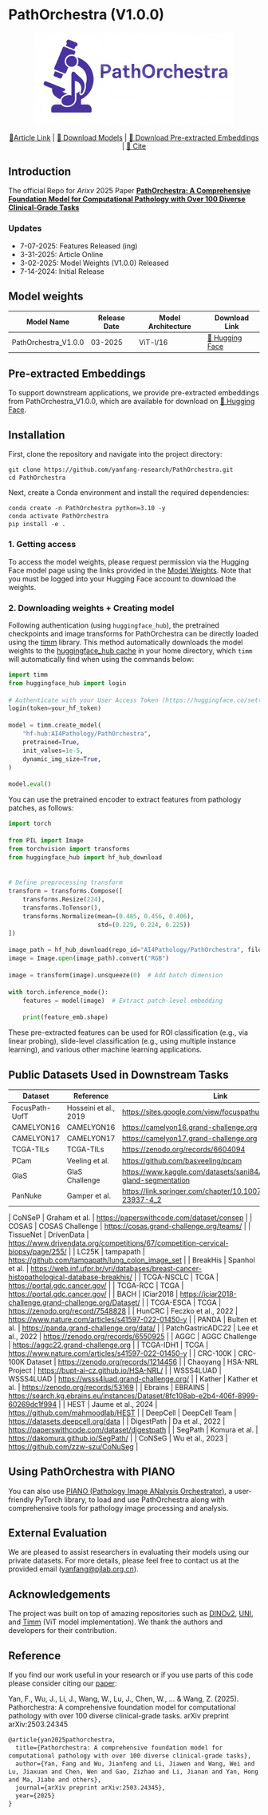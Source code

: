 # PathOrchestra (V1.0.0)

<p align="center">
    <img src="./figures/PathOrchestra.png" width="400"/>
<p>
  
<p align="center">
  <a href="https://arxiv.org/abs/2503.24345">📑Article Link</a> |
  <a href="#model-weights">🤗 Download Models</a> |
  <a href="#pre-extracted-embeddings">🤗 Download Pre-extracted Embeddings</a> |
  <a href="#reference">📑 Cite</a>
</p>

## Introduction
The official Repo for *Arixv* 2025 Paper [**PathOrchestra: A Comprehensive Foundation Model for Computational Pathology with Over 100 Diverse Clinical-Grade Tasks**](https://arxiv.org/abs/2503.24345)

### Updates
- 7-07-2025: Features Released (ing)  
- 3-31-2025: Article Online
- 3-02-2025: Model Weights (V1.0.0) Released
- 7-14-2024: Initial Release

## Model weights
| Model Name    | Release Date | Model Architecture | Download Link            |
|---------------------|--------------|---------------------|-------------------------------------------------------------|
| PathOrchestra_V1.0.0          |   03-2025        | ViT-l/16                 | [🤗 Hugging Face](https://huggingface.co/AI4Pathology/PathOrchestra/)  |

## Pre-extracted Embeddings
To support downstream applications, we provide pre-extracted embeddings from PathOrchestra_V1.0.0, which are available for download on [🤗 Hugging Face](https://huggingface.co/datasets/AI4Pathology/pathorchestra-image-features/).

## Installation
First, clone the repository and navigate into the project directory:
```shell
git clone https://github.com/yanfang-research/PathOrchestra.git
cd PathOrchestra
```
Next, create a Conda environment and install the required dependencies:
```shell
conda create -n PathOrchestra python=3.10 -y
conda activate PathOrchestra
pip install -e .
```



### 1. Getting access
To access the model weights, please request permission via the Hugging Face model page using the links provided in the [Model Weights](#model-weights). Note that you must be logged into your Hugging Face account to download the weights.

### 2. Downloading weights + Creating model
Following authentication (using ```huggingface_hub```), the pretrained checkpoints and image transforms for PathOrchestra can be directly loaded using the [timm](https://huggingface.co//github/hub/en/timm) library. This method automatically downloads the model weights to the [huggingface_hub cache](https://huggingface.co//github/huggingface_hub/en/guides/manage-cache) in your home directory, which ```timm``` will automatically find when using the commands below:

```python
import timm
from huggingface_hub import login

# Authenticate with your User Access Token (https://huggingface.co/settings/tokens)
login(token=your_hf_token)

model = timm.create_model(
    "hf-hub:AI4Pathology/PathOrchestra",
    pretrained=True,
    init_values=1e-5,
    dynamic_img_size=True,
)

model.eval()
```
You can use the pretrained encoder to extract features from pathology patches, as follows:
```python
import torch

from PIL import Image
from torchvision import transforms
from huggingface_hub import hf_hub_download


# Define preprocessing transform
transform = transforms.Compose([
    transforms.Resize(224),
    transforms.ToTensor(),
    transforms.Normalize(mean=(0.485, 0.456, 0.406),
                         std=(0.229, 0.224, 0.225))
])

image_path = hf_hub_download(repo_id="AI4Pathology/PathOrchestra", filename="example.png")
image = Image.open(image_path).convert("RGB")

image = transform(image).unsqueeze(0)  # Add batch dimension

with torch.inference_mode():
    features = model(image)  # Extract patch-level embedding

    print(feature_emb.shape)
```
These pre-extracted features can be used for ROI classification (e.g., via linear probing), slide-level classification (e.g., using multiple instance learning), and various other machine learning applications.

## Public Datasets Used in Downstream Tasks

| Dataset | Reference | Link |
|--------|-----------|------|
| FocusPath-UofT | Hosseini et al., 2019 | https://sites.google.com/view/focuspathuoft/database |
| CAMELYON16 | CAMELYON16 | https://camelyon16.grand-challenge.org |
| CAMELYON17 | CAMELYON17 | https://camelyon17.grand-challenge.org |
| TCGA-TILs | TCGA-TILs | https://zenodo.org/records/6604094 |
| PCam | Veeling et al. | https://github.com/basveeling/pcam |
| GlaS | GlaS Challenge | https://www.kaggle.com/datasets/sani84/glasmiccai2015-gland-segmentation |
| PanNuke | Gamper et al. | https://link.springer.com/chapter/10.1007/978-3-030-23937-4_2
        
                
| CoNSeP | Graham et al. | https://paperswithcode.com/dataset/consep |
| COSAS | COSAS Challenge | https://cosas.grand-challenge.org/teams/ |
| TissueNet | DrivenData | https://www.drivendata.org/competitions/67/competition-cervical-biopsy/page/255/ |
| LC25K | tampapath | https://github.com/tampapath/lung_colon_image_set |
| BreakHis | Spanhol et al. | https://web.inf.ufpr.br/vri/databases/breast-cancer-histopathological-database-breakhis/ |
| TCGA-NSCLC | TCGA | https://portal.gdc.cancer.gov/ |
| TCGA-RCC | TCGA | https://portal.gdc.cancer.gov/ |
| BACH | ICiar2018 | https://iciar2018-challenge.grand-challenge.org/Dataset/ |
| TCGA-ESCA | TCGA | https://zenodo.org/record/7548828 |
| HunCRC | Feczko et al., 2022 | https://www.nature.com/articles/s41597-022-01450-y |
| PANDA | Bulten et al. | https://panda.grand-challenge.org/data/ |
| PatchGastricADC22 | Lee et al., 2022 | https://zenodo.org/records/6550925 |
| AGGC | AGGC Challenge | https://aggc22.grand-challenge.org |
| TCGA-IDH1 | TCGA | https://www.nature.com/articles/s41597-022-01450-y |
| CRC-100K | CRC-100K Dataset | https://zenodo.org/records/1214456 |
| Chaoyang | HSA-NRL Project | https://bupt-ai-cz.github.io/HSA-NRL/ |
| WSSS4LUAD | WSSS4LUAD | https://wsss4luad.grand-challenge.org/ |
| Kather | Kather et al. | https://zenodo.org/records/53169 |
| Ebrains | EBRAINS | https://search.kg.ebrains.eu/instances/Dataset/8fc108ab-e2b4-406f-8999-60269dc1f994 |
| HEST | Jaume et al., 2024 | https://github.com/mahmoodlab/HEST |
| DeepCell | DeepCell Team | https://datasets.deepcell.org/data |
| DigestPath | Da et al., 2022 | https://paperswithcode.com/dataset/digestpath |
| SegPath | Komura et al. | https://dakomura.github.io/SegPath/ |
| CoNSeG | Wu et al., 2023 | https://github.com/zzw-szu/CoNuSeg |

## Using PathOrchestra with PIANO
You can also use [PIANO (Pathology Image ANalysis Orchestrator)](https://github.com/WonderLandxD/PIANO/tree/preview), a user-friendly PyTorch library, to load and use PathOrchestra along with comprehensive tools for pathology image processing and analysis.

## External Evaluation
We are pleased to assist researchers in evaluating their models using our private datasets. For more details, please feel free to contact us at the provided email (yanfang@pjlab.org.cn).

## Acknowledgements
The project was built on top of amazing repositories such as [DINOv2](https://github.com/facebookresearch/dinov2), [UNI](https://github.com/mahmoodlab/UNI),  and [Timm](https://github.com/huggingface/pytorch-image-models/) (ViT model implementation). We thank the authors and developers for their contribution. 

## Reference
If you find our work useful in your research or if you use parts of this code please consider citing our [paper](https://arxiv.org/abs/2503.24345):

Yan, F., Wu, J., Li, J., Wang, W., Lu, J., Chen, W., ... & Wang, Z. (2025). Pathorchestra: A comprehensive foundation model for computational pathology with over 100 diverse clinical-grade tasks. arXiv preprint arXiv:2503.24345
        
        
        
```
@article{yan2025pathorchestra,
  title={Pathorchestra: A comprehensive foundation model for computational pathology with over 100 diverse clinical-grade tasks},
  author={Yan, Fang and Wu, Jianfeng and Li, Jiawen and Wang, Wei and Lu, Jiaxuan and Chen, Wen and Gao, Zizhao and Li, Jianan and Yan, Hong and Ma, Jiabo and others},
  journal={arXiv preprint arXiv:2503.24345},
  year={2025}
}
``` 
